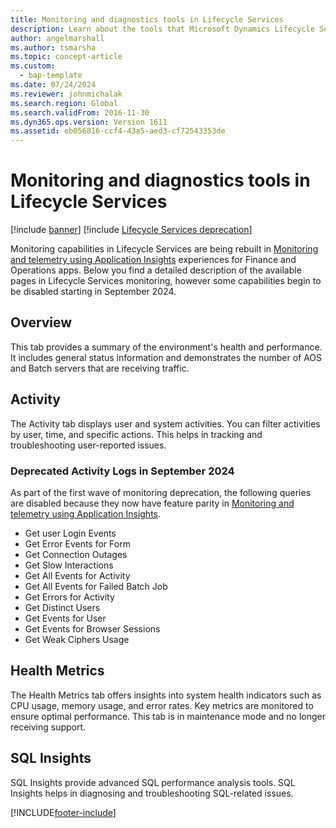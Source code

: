 ```yaml
---
title: Monitoring and diagnostics tools in Lifecycle Services
description: Learn about the tools that Microsoft Dynamics Lifecycle Services provides to help you monitor, diagnose, and analyze the health of the environments.
author: angelmarshall
ms.author: tsmarsha
ms.topic: concept-article
ms.custom: 
  - bap-template
ms.date: 07/24/2024
ms.reviewer: johnmichalak
ms.search.region: Global
ms.search.validFrom: 2016-11-30
ms.dyn365.ops.version: Version 1611
ms.assetid: eb056816-ccf4-43a5-aed3-cf72543353de
---
```


# Monitoring and diagnostics tools in Lifecycle Services

[!include [banner](../includes/banner.md)]
[!include [Lifecycle Services deprecation](../includes/lcs-deprecation.md)]

Monitoring capabilities in Lifecycle Services are being rebuilt in [Monitoring and telemetry using Application Insights](../monitoring-telemetry/monitoring-overview.md) experiences for Finance and Operations apps.  Below you find a detailed description of the available pages in Lifecycle Services monitoring, however some capabilities begin to be disabled starting in September 2024.

## Overview

This tab provides a summary of the environment's health and performance. It includes general status information and demonstrates the number of AOS and Batch servers that are receiving traffic.

## Activity

The Activity tab displays user and system activities. You can filter activities by user, time, and specific actions. This helps in tracking and troubleshooting user-reported issues.

### Deprecated Activity Logs in September 2024
As part of the first wave of monitoring deprecation, the following queries are disabled because they now have feature parity in [Monitoring and telemetry using Application Insights](../monitoring-telemetry/monitoring-overview.md).
* Get user Login Events
* Get Error Events for Form
* Get Connection Outages
* Get Slow Interactions
* Get All Events for Activity
* Get All Events for Failed Batch Job
* Get Errors for Activity
* Get Distinct Users
* Get Events for User
* Get Events for Browser Sessions
* Get Weak Ciphers Usage

## Health Metrics

The Health Metrics tab offers insights into system health indicators such as CPU usage, memory usage, and error rates. Key metrics are monitored to ensure optimal performance. This tab is in maintenance mode and no longer receiving support.

## SQL Insights

SQL Insights provide advanced SQL performance analysis tools. SQL Insights helps in diagnosing and troubleshooting SQL-related issues. 





[!INCLUDE[footer-include](../../../includes/footer-banner.md)]


